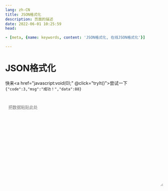```yaml
---
lang: zh-CN   
title: JSON格式化  
description: 页面的描述  
date: 2022-06-01 10:25:59  
head:

- [meta, {name: keywords, content: 'JSON格式化, 在线JSON格式化'}]

---
```


# JSON格式化

快来<a href="javascript:void(0);" @click="tryIt()">尝试一下</a>`{"code":3,"msg":"成功！","data":88}`


<br>
<label style="display: flex;">
   <textarea class="jf-textarea" ref="value" placeholder="把数据粘贴此处" v-model="value"></textarea>
</label>
<br><br>
<div>
    <M-Button @click="format()" text="格式化" type="primary"></M-Button>
    &nbsp;&nbsp; 
    <M-Button @click="clear()" text="重置"></M-Button>
</div>
<br>

<script>

export default {
  name: 'JsonFormat',
  data(){
    return {
        value: "",
    };
  },
  methods: {
        format() {
            if(!this.value) {
                return;
            }
            let parse;
            try {
                parse = JSON.parse(this.value);
            } catch (e) {
                console.log(e);
                $warning("数据格式有误，请先检查！");
                return;
            }
            this.value = JSON.stringify(parse, undefined, 3);
        },
        clear() {
            this.value = "";
        },
        tryIt(){
            this.value = '{"code":3,"msg":"成功！","data":88}';
            this.format();
        }
  },
  mounted() {
        this.$refs.value.focus();
  },
}
</script>

<style scoped>

.jf-textarea{
/*    overflow: hidden;*/
    overflow-wrap: break-word; 
    max-height: 500px;
    min-height: 272px;
    resize: vertical;
    width: 100%;
    max-width: 100%;
    border-radius: 5px;
    outline: none;
    background-color: var(--c-bg);
    transition: background-color var(--t-color),border-color var(--t-color);
    color: var(--c-text);
    padding: 0.75em;
    border: 1px solid var(--c-border);
}
</style>

<Comment></Comment>
